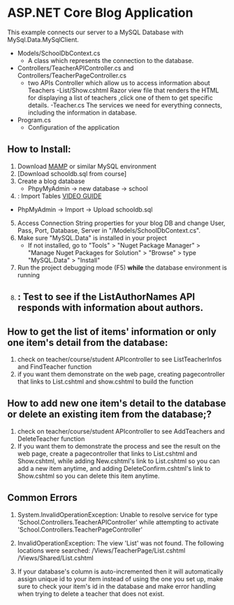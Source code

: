 # ASP.NET Core Blog Application
This example connects our server to a MySQL Database with MySql.Data.MySqlClient.
- Models/SchoolDbContext.cs
    - A class which represents the connection to the database. 
- Controllers/TeacherAPIController.cs and 
Controllers/TeacherPageController.cs
    - two APIs Controller which allow us to access information about Teachers
-List/Show.cshtml 
 Razor view file that renders the HTML for displaying a list of teachers ,click one of them to get specific details. 
-Teacher.cs
The services we need for everything connects, including the information in database.
- Program.cs
    - Configuration of the application
## How to Install:
1. Download [MAMP](https://www.mamp.info/en/downloads/) or similar MySQL environment
2. [Download schooldb.sql from course]
3. Create a blog database 
    - PhpyMyAdmin -> new database -> school
4. : Import Tables [VIDEO GUIDE](https://youtu.be/wWMcIza-k4s)
  - PhpMyAdmin -> Import -> Upload schooldb.sql
5. Access Connection String properties for your blog DB and change User, Pass, Port, Database, Server in "/Models/SchoolDbContext.cs".
6. Make sure "MySQL.Data" is installed in your project
    - If not installed, go to "Tools" > "Nuget Package Manager" > "Manage Nuget Packages for Solution" > "Browse" > type "MySQL.Data" > "Install"
7. Run the project debugging mode (F5) **while** the database environment is running
8. : Test to see if the ListAuthorNames API responds with information about authors.
    - 

## How to get the list of items' information or only one item's detail from the database:
1. check on teacher/course/student APIcontroller to see ListTeacherInfos and FindTeacher function
2. if you want them demonstrate on the web page, creating pagecontroller that links to List.cshtml and show.cshtml to build the function

## How to add new one item's detail to the database or delete an existing item from the database;?
1. check on teacher/course/student APIcontroller to see AddTeachers and DeleteTeacher function
2. If you want them to demonstrate the process and see the result on the web page, create a pagecontroller that links to List.cshtml and Show.cshtml, while adding New.cshtml's link to List.cshtml so you can add a new item anytime, and adding DeleteConfirm.cshtml's link to Show.cshtml so you can delete this item anytime.
## Common Errors
1. System.InvalidOperationException: Unable to resolve service for type 'School.Controllers.TeacherAPIController' while attempting to activate 'School.Controllers.TeacherPageController'

2. InvalidOperationException: The view 'List' was not found. The following locations were searched: /Views/TeacherPage/List.cshtml /Views/Shared/List.cshtml

3. If your database's column is auto-incremented then it will automatically assign unique id to your item instead of using the one you set up, make sure to check your item's id in the database and make error handling when trying to delete a teacher that does not exist.